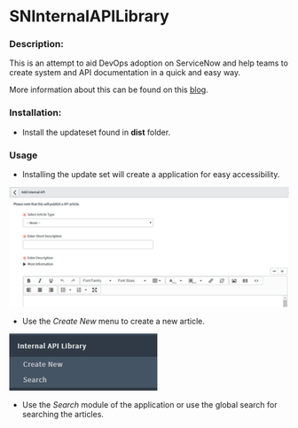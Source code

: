 # **SNInternalAPILibrary**

### Description:

This is an attempt to aid DevOps adoption on ServiceNow and help teams to create system and API documentation in a quick and easy way.

More information about this can be found on this [blog](https://community.servicenow.com/community/blogs/blog/2017/08/26/unlearn-series-improve-your-devops-experience).


### Installation:
- Install the updateset found in **dist** folder.

### Usage
- Installing the update set will create a application for easy accessibility.

![Application Image](https://github.com/iamkalai/SNInternalAPILibrary/blob/master/doc/images/1.png "SN Application Image")

- Use the *Create New* menu to create a new article.

![New Article](https://github.com/iamkalai/SNInternalAPILibrary/blob/master/doc/images/2.png "Create new article")

- Use the *Search* module of the application or use the global search for searching the articles. 